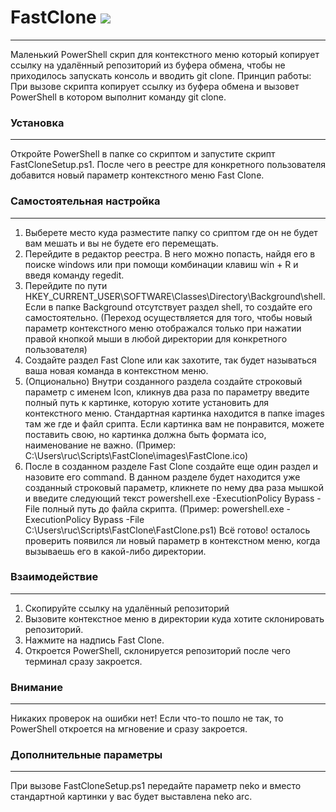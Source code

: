 # FastClone ![](./images/FastClone.ico)
___
Маленький PowerShell скрип для контекстного меню который копирует ссылку на удалённый репозиторий из буфера обмена, чтобы не приходилось запускать консоль и вводить git clone.
Принцип работы:
При вызове скрипта копирует ссылку из буфера обмена и вызовет PowerShell в котором выполнит команду git clone.

### Установка
___
Откройте PowerShell в папке со скриптом и запустите скрипт FastCloneSetup.ps1. После чего в реестре для конкретного пользователя добавится новый параметр контекстного меню Fast Clone.

### Самостоятельная настройка
___
1. Выберете место куда разместите папку со сриптом где он не будет вам мешать и вы не будете его перемещать.
2. Перейдите в редактор реестра. В него можно попасть, найдя его в поиске windows или при помощи комбинации клавиш win + R и введя команду regedit.
3. Перейдите по пути HKEY_CURRENT_USER\SOFTWARE\Classes\Directory\Background\shell. Если в папке Background отсутствует раздел shell, то создайте его самостоятельно. (Переход осуществляется для того, чтобы новый параметр контекстного меню отображался только при нажатии правой кнопкой мыши в любой директории для конкретного пользователя)
4. Создайте раздел Fast Сlone или как захотите, так будет называться ваша новая команда в контекстном меню.
5. (Опционально) Внутри созданного раздела создайте строковый параметр с именем Icon, кликнув два раза по параметру введите полный путь к картинке, которую хотите установить для контекстного меню. Стандартная картинка находится в папке images там же где и файл срипта. Если картинка вам не понравится, можете поставить свою, но картинка должна быть формата ico, наименование не важно. (Пример: C:\Users\ruc\Scripts\FastClone\images\FastClone.ico)
6. После в созданном разделе Fast Сlone создайте еще один раздел и назовите его command. В данном разделе будет находится уже созданный строковый параметр, кликнете по нему два раза мышкой и введите следующий текст powershell.exe -ExecutionPolicy Bypass -File полный путь до файла скрипта. (Пример: powershell.exe -ExecutionPolicy Bypass -File C:\Users\ruc\Scripts\FastClone\FastClone.ps1)
Всё готово! осталось проверить появился ли новый параметр в контекстном меню, когда вызываешь его в какой-либо директории.

### Взаимодействие
___
1. Скопируйте ссылку на удалённый репозиторий
2. Вызовите контекстное меню в директории куда хотите склонировать репозиторий.
3. Нажмите на надпись Fast Clone.
4. Откроется PowerShell, склонируется репозиторий после чего терминал сразу закроется.

### Внимание
___
Никаких проверок на ошибки нет! Если что-то пошло не так, то PowerShell откроется на мгновение и сразу закроется.

### Дополнительные параметры
___
При вызове FastCloneSetup.ps1 передайте параметр neko и вместо стандартной картинки у вас будет выставлена neko arc.